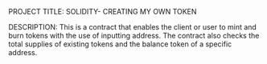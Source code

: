PROJECT TITLE: SOLIDITY- CREATING MY OWN TOKEN

DESCRIPTION:
  This is a contract that enables the client or user to mint and burn tokens with the use of inputting address. The contract also 
checks the total supplies of existing tokens and the balance token of a specific address. 
